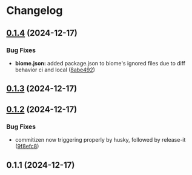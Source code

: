 # Changelog

## [0.1.4](https://github.com/KemingHe/osuswe-app/compare/v0.1.3...v0.1.4) (2024-12-17)

### Bug Fixes

* **biome.json:** added package.json to biome's ignored files due to diff behavior ci and local ([8abe492](https://github.com/KemingHe/osuswe-app/commit/8abe4925ead36e2543bc06671dba8911aeda2126))

## [0.1.3](https://github.com/KemingHe/osuswe-app/compare/v0.1.2...v0.1.3) (2024-12-17)

## [0.1.2](https://github.com/KemingHe/osuswe-app/compare/v0.1.1...v0.1.2) (2024-12-17)

### Bug Fixes

* commitizen now triggering properly by husky, followed by release-it ([9f8efc8](https://github.com/KemingHe/osuswe-app/commit/9f8efc8645750d05ecb2a1874e80b016c09cc35e))

## 0.1.1 (2024-12-17)
